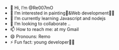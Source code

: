 - 👋 Hi, I’m @Re007mO
- 👀 I’m interested in painting🎨&Web development👩‍💻
- 🌱 I’m currently learning Javascript and nodejs
- 💞️ I’m looking to collaborate ..
- 📫 How to reach me: at my Gmail
- 😄 Pronouns: Remo
- ⚡ Fun fact: young developer🐱‍👓

<!---
Re007mO/Re007mO is a ✨ special ✨ repository because its `README.md` (this file) appears on your GitHub profile.
You can click the Preview link to take a look at your changes.
--->
